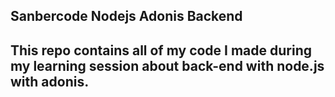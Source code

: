 <h2>Sanbercode Nodejs Adonis Backend<h2>
  
  This repo contains all of my code I made during my learning session about back-end with node.js with adonis. 
